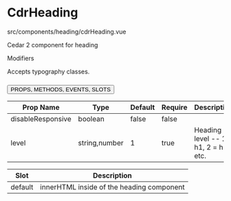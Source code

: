# <span class="display-name">CdrHeading</span>


<span class="file">src/components/heading/cdrHeading.vue<span>


Cedar 2 component for heading

<span class="modifiers">Modifiers</span>

Accepts typography classes.

### <button class='title'>PROPS, METHODS, EVENTS, SLOTS</button>

Prop Name | Type | Default | Require | Description
--- | --- | --- | --- | ---
disableResponsive | boolean | false | false | 
level | string,number | 1 | true | Heading level -- 1 = h1, 2 = h2, etc.

Slot | Description
--- | ---
default | innerHTML inside of the heading component
